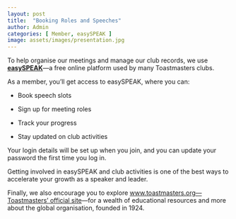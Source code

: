 ```yaml
---
layout: post
title:  "Booking Roles and Speeches"
author: Admin
categories: [ Member, easySPEAK ]
image: assets/images/presentation.jpg
---
```

To help organise our meetings and manage our club records, we use [**easySPEAK**](https://easy-speak.org/)—a free online platform used by many Toastmasters clubs.

As a member, you’ll get access to easySPEAK, where you can:

- Book speech slots

- Sign up for meeting roles

- Track your progress

- Stay updated on club activities

Your login details will be set up when you join, and you can update your password the first time you log in.

Getting involved in easySPEAK and club activities is one of the best ways to accelerate your growth as a speaker and leader.

Finally, we also encourage you to explore [www.toastmasters.org—Toastmasters’ official site](http://www.toastmasters.org/)—for a wealth of educational resources and more about the global organisation, founded in 1924.
